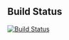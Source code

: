 

## Build Status
[![Build Status](https://github.com/Rock1r/GithubActions_HW/actions/workflows/basicWorkflow.yml/badge.svg)](https://github.com/Rock1r/GithubActions_HW/actions/workflows/basicWorkflow.yml)
